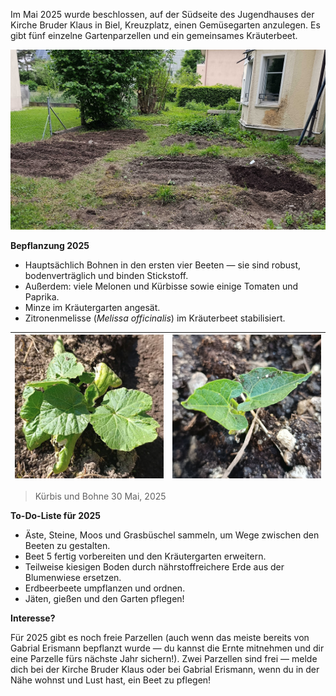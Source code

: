 Im Mai 2025 wurde beschlossen, auf der Südseite des Jugendhauses der Kirche Bruder Klaus in Biel, Kreuzplatz, einen Gemüsegarten anzulegen. Es gibt fünf einzelne Gartenparzellen und ein gemeinsames Kräuterbeet.

![just_planted.jpg](../assets/just_planted.jpg)

__Bepflanzung 2025__

- Hauptsächlich Bohnen in den ersten vier Beeten — sie sind robust, bodenverträglich und binden Stickstoff.
- Außerdem: viele Melonen und Kürbisse sowie einige Tomaten und Paprika.
- Minze im Kräutergarten angesät.
- Zitronenmelisse (*Melissa officinalis*) im Kräuterbeet stabilisiert.

| ![](../assets/squash_start.png) | ![](../assets/bean_start.png) |
|:-------------------------------:|:------------------------------:|

> Kürbis und Bohne 30 Mai, 2025

__To-Do-Liste für 2025__

- Äste, Steine, Moos und Grasbüschel sammeln, um Wege zwischen den Beeten zu gestalten.
- Beet 5 fertig vorbereiten und den Kräutergarten erweitern.
- Teilweise kiesigen Boden durch nährstoffreichere Erde aus der Blumenwiese ersetzen.
- Erdbeerbeete umpflanzen und ordnen.
- Jäten, gießen und den Garten pflegen!

__Interesse?__

Für 2025 gibt es noch freie Parzellen (auch wenn das meiste bereits von Gabrial Erismann bepflanzt wurde — du kannst die Ernte mitnehmen und dir eine Parzelle fürs nächste Jahr sichern!). Zwei Parzellen sind frei — melde dich bei der Kirche Bruder Klaus oder bei Gabrial Erismann, wenn du in der Nähe wohnst und Lust hast, ein Beet zu pflegen!
